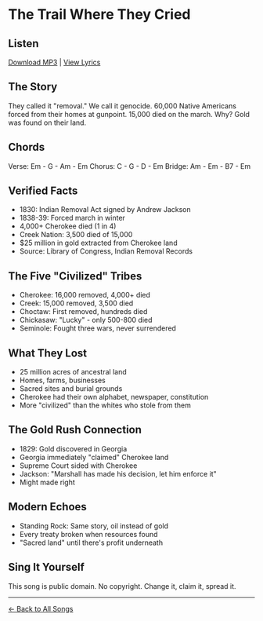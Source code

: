 # The Trail Where They Cried

## Listen
[Download MP3](./trail-where-they-cried.mp3) | [View Lyrics](./lyrics.txt)

## The Story
They called it "removal." We call it genocide. 60,000 Native Americans forced from their homes at gunpoint. 15,000 died on the march. Why? Gold was found on their land.

## Chords
Verse:  Em - G - Am - Em
Chorus: C - G - D - Em
Bridge: Am - Em - B7 - Em

## Verified Facts
- 1830: Indian Removal Act signed by Andrew Jackson
- 1838-39: Forced march in winter
- 4,000+ Cherokee died (1 in 4)
- Creek Nation: 3,500 died of 15,000
- $25 million in gold extracted from Cherokee land
- Source: Library of Congress, Indian Removal Records

## The Five "Civilized" Tribes
- Cherokee: 16,000 removed, 4,000+ died
- Creek: 15,000 removed, 3,500 died
- Choctaw: First removed, hundreds died
- Chickasaw: "Lucky" - only 500-800 died
- Seminole: Fought three wars, never surrendered

## What They Lost
- 25 million acres of ancestral land
- Homes, farms, businesses
- Sacred sites and burial grounds
- Cherokee had their own alphabet, newspaper, constitution
- More "civilized" than the whites who stole from them

## The Gold Rush Connection
- 1829: Gold discovered in Georgia
- Georgia immediately "claimed" Cherokee land
- Supreme Court sided with Cherokee
- Jackson: "Marshall has made his decision, let him enforce it"
- Might made right

## Modern Echoes
- Standing Rock: Same story, oil instead of gold
- Every treaty broken when resources found
- "Sacred land" until there's profit underneath

## Sing It Yourself
This song is public domain. No copyright. Change it, claim it, spread it.

---
[← Back to All Songs](../)
